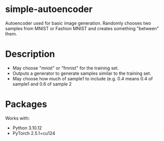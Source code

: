 # simple-autoencoder
Autoencoder used for basic image generation. Randomly chooses two samples from MNIST or Fashion MNIST and creates something "between" them. 

# Description
- May choose "mnist" or "fmnist" for the training set.
- Outputs a generator to generate samples similar to the training set.
- May choose how much of sample1 to include (e.g. 0.4 means 0.4 of sample1 and 0.6 of sample 2

# Packages
Works with:
- Python 3.10.12
- PyTorch 2.5.1+cu124
